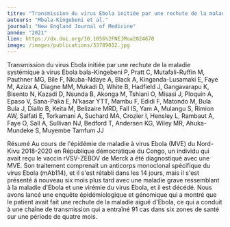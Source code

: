 ```yaml
---
titre: "Transmission du virus Ebola initiée par une rechute de la maladie systémique à virus Ebola"
auteurs: "Mbala-Kingebeni et al."
journal: "New England Journal of Medicine"
année: "2021"
lien: https://dx.doi.org/10.1056%2FNEJMoa2024670
image: /images/publications/33789012.jpg
---
```

Transmission du virus Ebola initiée par une rechute de la maladie systémique à virus Ebola
bala-Kingebeni P, Pratt C, Mutafali-Ruffin M, Pauthner MG, Bile F, Nkuba-Ndaye A, Black A, Kinganda-Lusamaki E, Faye M, Aziza A, Diagne MM, Mukadi D, White B, Hadfield J, Gangavarapu K, Bisento N, Kazadi D, Nsunda B, Akonga M, Tshiani O, Misasi J, Ploquin A, Epaso V, Sana-Paka E, N'kasar YTT, Mambu F, Edidi F, Matondo M, Bula Bula J, Diallo B, Keita M, Belizaire MRD, Fall IS, Yam A, Mulangu S, Rimion AW, Salfati E, Torkamani A, Suchard MA, Crozier I, Hensley L, Rambaut A, Faye O, Sall A, Sullivan NJ, Bedford T, Andersen KG, Wiley MR, Ahuka-Mundeke S, Muyembe Tamfum JJ

Résumé
Au cours de l'épidémie de maladie à virus Ebola (MVE) du Nord-Kivu 2018-2020 en République démocratique du Congo, un individu qui avait reçu le vaccin rVSV-ZEBOV de Merck a été diagnostiqué avec une MVE. Son traitement comprenait un anticorps monoclonal spécifique du virus Ebola (mAb114), et il s'est rétabli dans les 14 jours, mais il s'est présenté à nouveau six mois plus tard avec une maladie grave ressemblant à la maladie d'Ebola et une virémie du virus Ebola, et il est décédé. Nous avons lancé une enquête épidémiologique et génomique qui a montré que le patient avait fait une rechute de la maladie aiguë d'Ebola, ce qui a conduit à une chaîne de transmission qui a entraîné 91 cas dans six zones de santé sur une période de quatre mois.

